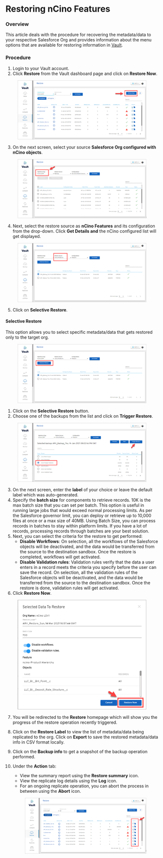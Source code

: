 # Restoring nCino Features

### Overview <a href="#overview" id="overview"></a>

This article deals with the procedure for recovering the metadata/data to your respective Salesforce Org and provides information about the menu options that are available for restoring information in [Vault](https://www.autorabit.com/products/vault-data-backup-recovery/).

### Procedure <a href="#procedure" id="procedure"></a>

1. Login to your Vault account.
2. Click **Restore** from the Vault dashboard page and click on **Restore Now**.

<figure><img src="../../../../../.gitbook/assets/image (300).png" alt=""><figcaption></figcaption></figure>

3. On the next screen, select your source **Salesforce Org configured with nCino objects**.

<figure><img src="../../../../../.gitbook/assets/image (301).png" alt=""><figcaption></figcaption></figure>

4. Next, select the restore source as **nCino Features** and its configuration from the drop-down. Click **Get Details and** the nCino configured list will get displayed.

<figure><img src="../../../../../.gitbook/assets/image (302).png" alt=""><figcaption></figcaption></figure>

5. Click on **Selective Restore**.

#### Selective Restore <a href="#selective-restore" id="selective-restore"></a>

This option allows you to select specific metadata/data that gets restored only to the target org.

<figure><img src="../../../../../.gitbook/assets/image (303).png" alt=""><figcaption></figcaption></figure>

1. Click on the **Selective Restore** button.
2. Choose one of the backups from the list and click on **Trigger Restore**.

<figure><img src="../../../../../.gitbook/assets/image (304).png" alt=""><figcaption></figcaption></figure>

3. On the next screen, enter the **label** of your choice or leave the default label which was auto-generated.
4. Specify the **batch size** for components to retrieve records. 10K is the max batch size that you can set per batch. This option is useful in running large jobs that would exceed normal processing limits. As per the Salesforce governor limit, you can deploy or retrieve up to 10,000 files at once or a max size of 40MB. Using Batch Size, you can process records in batches to stay within platform limits. If you have a lot of records, processing records through batches are your best solution.
5. Next, you can select the criteria for the restore to get performed:
   * **Disable Workflows**: On selection, all the workflows of the Salesforce objects will be deactivated, and the data would be transferred from the source to the destination sandbox. Once the restore is completed, workflows will get activated.
   * **Disable Validation rules**: Validation rules verify that the data a user enters in a record meets the criteria you specify before the user can save the record. On selection, all the validation rules of the Salesforce objects will be deactivated, and the data would be transferred from the source to the destination sandbox. Once the restore is done, validation rules will get activated.
6. Click **Restore Now**.

<figure><img src="../../../../../.gitbook/assets/image (305).png" alt="" width="512"><figcaption></figcaption></figure>

7. You will be redirected to the **Restore** homepage which will show you the progress of the restore operation recently triggered.
8. Click on the **Restore Label** to view the list of metadata/data being replicated to the org. Click on **Export** to save the restored metadata/data info in CSV format locally.
9. Click on the **Backup info** to get a snapshot of the backup operation performed.
10. Under the **Action** tab:

    * View the summary report using the **Restore summary** icon.
    * View the replicate log details using the **Log** icon.
    * For an ongoing replicate operation, you can abort the process in between using the **Abort** icon.

    <figure><img src="../../../../../.gitbook/assets/image (306).png" alt=""><figcaption></figcaption></figure>
